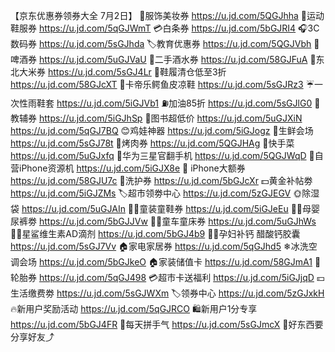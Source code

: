 【京东优惠券领券大全 7月2日】
👗服饰美妆券
https://u.jd.com/5QGJhha
👟运动鞋服券
https://u.jd.com/5qGJWmT 
💳白条券
https://u.jd.com/5bGJRI4
🎧3C数码券
https://u.jd.com/5sGJhda
🏷教育优惠券
https://u.jd.com/5QGJVbh
🍺啤酒券
https://u.jd.com/5uGJVaU
🍶二手酒水券
https://u.jd.com/58GJFuA
🍚东北大米券
https://u.jd.com/5sGJ4Lr
👟鞋履清仓低至3折
https://u.jd.com/58GJcXT
🐊卡帝乐鳄鱼皮凉鞋
https://u.jd.com/5sGJRz3
☔一次性雨鞋套
https://u.jd.com/5iGJVb1
⛽加油85折
https://u.jd.com/5sGJlG0
📖 教辅券
https://u.jd.com/5iGJhSp
📖图书超低价
https://u.jd.com/5uGJXiN
https://u.jd.com/5qGJ7BQ
😊鸡娃神器
https://u.jd.com/5iGJogz
🍉生鲜会场
https://u.jd.com/5sGJ78t
🥩烤肉券
https://u.jd.com/5QGJHAg
🍲快手菜
https://u.jd.com/5uGJxfq
📱华为三星官翻手机
https://u.jd.com/5QGJWqD
📱自营iPhone资源机
https://u.jd.com/5iGJX8e
 iPhone大额券
https://u.jd.com/58GJU7c
🧴洗护券
https://u.jd.com/5bGJcXr
💵黄金补帖劵
https://u.jd.com/5iGJZMs
🏷超市领劵中心
https://u.jd.com/5zGJEGV
🌞除湿袋
https://u.jd.com/5uGJAIn
👶🏻童装童鞋券
https://u.jd.com/5iGJeEu
👶🏻母婴尿裤劵
https://u.jd.com/5bGJJVw
👶🏻童车童床券
https://u.jd.com/5uGJhWs
 👶🏻星鲨维生素AD滴剂
https://u.jd.com/5bGJ4b9
🤰🏻孕妇补钙 醋酸钙胶囊
https://u.jd.com/5sGJ7Vv
🏠家电家居券
https://u.jd.com/5qGJhd5
❄冰洗空调会场
https://u.jd.com/5bGJkeO
🏠家装储值卡
https://u.jd.com/58GJmA1
🛞轮胎券
https://u.jd.com/5qGJ498
💳超市卡送福利
https://u.jd.com/5iGJjqD
💴生活缴费劵
https://u.jd.com/5sGJWXm
🏷领券中心
https://u.jd.com/5zGJxkH
🔥新用户奖励活动
https://u.jd.com/5qGJRCO
🛍新用户1分专享
https://u.jd.com/5bGJ4FR
🎰每天拼手气
https://u.jd.com/5sGJmcX
🥳好东西要分享好友⤴